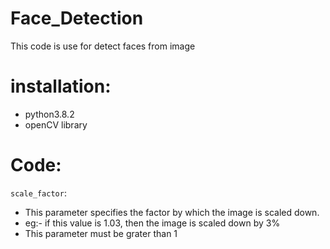 # Face_Detection
This code is use for detect faces from image
# installation:
* python3.8.2 
* openCV library 
# Code:
`scale_factor`:
* This parameter specifies the factor by which the image is scaled down.
* eg:- if this value is 1.03, then the image is scaled down by 3% 
* This parameter must be grater than 1


